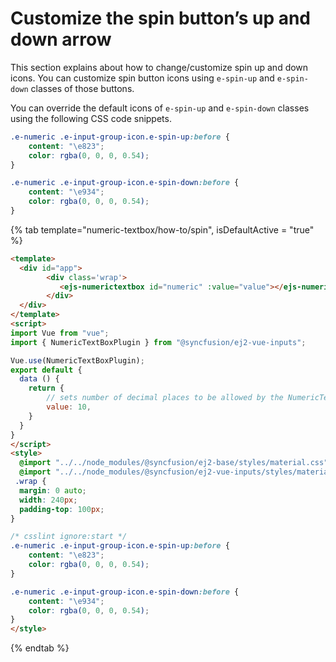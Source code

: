 # Customize the spin button’s up and down arrow

This section explains about how to change/customize spin up and down icons. You can customize spin button icons using `e-spin-up` and `e-spin-down`
classes of those buttons.

You can override the default icons of `e-spin-up` and `e-spin-down` classes using the following CSS code snippets.

```css
.e-numeric .e-input-group-icon.e-spin-up:before {
    content: "\e823";
    color: rgba(0, 0, 0, 0.54);
}

.e-numeric .e-input-group-icon.e-spin-down:before {
    content: "\e934";
    color: rgba(0, 0, 0, 0.54);
}
```

{% tab template="numeric-textbox/how-to/spin", isDefaultActive = "true" %}

```html
<template>
  <div id="app">
        <div class='wrap'>
           <ejs-numerictextbox id="numeric" :value="value"></ejs-numerictextbox>
        </div>
  </div>
</template>
<script>
import Vue from "vue";
import { NumericTextBoxPlugin } from "@syncfusion/ej2-vue-inputs";

Vue.use(NumericTextBoxPlugin);
export default {
  data () {
    return {
        // sets number of decimal places to be allowed by the NumericTextBox
        value: 10,
    }
  }
}
</script>
<style>
  @import "../../node_modules/@syncfusion/ej2-base/styles/material.css";
  @import "../../node_modules/@syncfusion/ej2-vue-inputs/styles/material.css";
 .wrap {
  margin: 0 auto;
  width: 240px;
  padding-top: 100px;
}

/* csslint ignore:start */
.e-numeric .e-input-group-icon.e-spin-up:before {
    content: "\e823";
    color: rgba(0, 0, 0, 0.54);
}

.e-numeric .e-input-group-icon.e-spin-down:before {
    content: "\e934";
    color: rgba(0, 0, 0, 0.54);
}
</style>
```

{% endtab %}